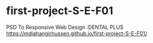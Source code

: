 # first-project-S-E-F01
PSD To Responsive Web Design :DENTAL PLUS
https://mdjahangirhussen.github.io/first-project-S-E-F01/
